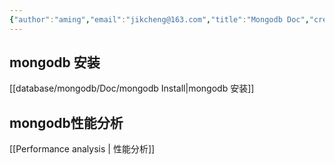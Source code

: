 ```yaml
---
{"author":"aming","email":"jikcheng@163.com","title":"Mongodb Doc","creation_date":"2022-06-27 15:57","Last modified date":"2022-11-25 16:11","tags":"Mongodb Doc","File Folder with relative path":"database/mongodb","remark":null,"other":null,"dg-publish":true,"permalink":"/database/mongodb/mongodb-doc/","dgPassFrontmatter":true}
---
```



## mongodb 安装
[[database/mongodb/Doc/mongodb Install\|mongodb 安装]]
## mongodb性能分析
[[Performance analysis \| 性能分析]]